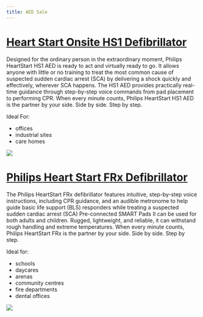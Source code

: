 ```yaml
---
title: AED Sale
---
```


# [Heart Start Onsite HS1 Defibrillator](https://philipsproductcontent.blob.core.windows.net/assets/20200325/a83aa441b65e46a2993eab890172bc15.pdf)

Designed for the ordinary person in the extraordinary moment, Philips
HeartStart HS1 AED is ready to act and virtually ready to go. It allows
anyone with little or no training to treat the most common cause of
suspected sudden cardiac arrest (SCA) by delivering a shock quickly
and effectively, wherever SCA happens. The HS1 AED provides practically
real-time guidance through step-by-step voice commands from pad placement
to performing CPR. When every minute counts, Philips HeartStart HS1 AED
is the partner by your side. Side by side. Step by step.

Ideal For:

- offices
- industrial sites
- care homes

![](/img/hs1.jpg)

# [Philips Heart Start FRx Defibrillator](https://philipsproductcontent.blob.core.windows.net/assets/20170523/053c3979235341e9880ea77c01563332.pdf)

The Philips HeartStart FRx defibrillator features intuitive, step-by-step
voice instructions, including CPR guidance, and an audible metronome
to help guide basic life support (BLS) responders while treating a
suspected sudden cardiac arrest (SCA) Pre-connected SMART Pads II can be
used for both adults and children. Rugged, lightweight, and reliable,
it can withstand rough handling and extreme temperatures. When every
minute counts, Philips HeartStart FRx is the partner by your side. Side
by side. Step by step.

Ideal for:

- schools
- daycares
- arenas
- community centres
- fire departments
- dental offices

![](/img/frx.jpg)

